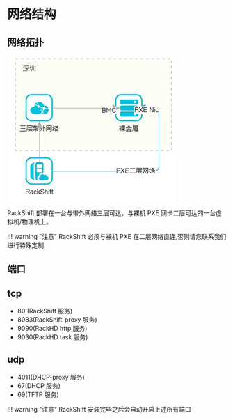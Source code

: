 # 网络结构

## 网络拓扑
![runnob](./static/wizard/structure.jpg)

RackShift 部署在一台与带外网络三层可达，与裸机 PXE 网卡二层可达的一台虚拟机/物理机上。

!!! warning "注意"
    RackShift 必须与裸机 PXE 在二层网络直连,否则请您联系我们进行特殊定制
## 端口

## tcp
 * 80 (RackShift 服务)
 * 8083(RackShift-proxy 服务)
 * 9090(RackHD http 服务)
 * 9030(RackHD task 服务)
 
## udp
 * 4011(DHCP-proxy 服务)
 * 67(DHCP 服务)
 * 69(TFTP 服务)

!!! warning "注意"
    RackShift 安装完毕之后会自动开启上述所有端口